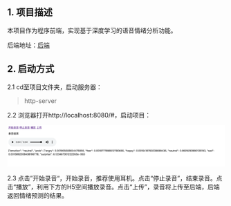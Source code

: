 ## 1. 项目描述

本项目作为程序前端，实现基于深度学习的语音情绪分析功能。

后端地址：[后端](https://github.com/haiqihub/Flask_SpeechEmotionRecognition)

## 2. 启动方式
2.1 cd至项目文件夹，启动服务器：

> http-server

2.2 浏览器打开http://localhost:8080/#，启动项目：

![前端图片](https://github.com/XLab-Tongji/sentimentAnalysisFrontend/blob/master/doc/frontend.png)

2.3 点击”开始录音“，开始录音，推荐使用耳机。点击“停止录音”，结束录音。点击“播放”，利用下方的H5空间播放录音。点击“上传”，录音将上传至后端，后端返回情绪预测的结果。
